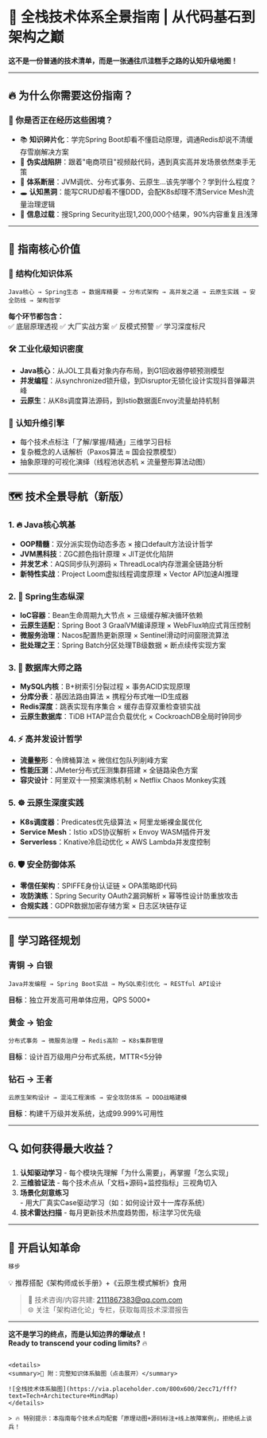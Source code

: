 # 🚀 全栈技术体系全景指南 | 从代码基石到架构之巅

**这不是一份普通的技术清单，而是一张通往爪洼糕手之路的认知升级地图！**

---

## 🔥 为什么你需要这份指南？

### 🚨 你是否正在经历这些困境？
- 📚 **知识碎片化**：学完Spring Boot却看不懂启动原理，调通Redis却说不清缓存雪崩解决方案  
- 🎯 **伪实战陷阱**：跟着"电商项目"视频敲代码，遇到真实高并发场景依然束手无策  
- 🧩 **体系断层**：JVM调优、分布式事务、云原生...该先学哪个？学到什么程度？  
- 🕳️ **认知黑洞**：能写CRUD却看不懂DDD，会配K8s却理不清Service Mesh流量治理逻辑  
- 🐑 **信息过载**：搜Spring Security出现1,200,000个结果，90%内容重复且浅薄  

---

## 🌟 指南核心价值

### 🧭 **结构化知识体系**  
```text
Java核心 → Spring生态 → 数据库精要 → 分布式架构 → 高并发之道 → 云原生实践 → 安全防线 → 架构哲学
```

**每个环节都包含：**  
✅ 底层原理透视 ✅ 大厂实战方案 ✅ 反模式预警 ✅ 学习深度标尺

### 🛠️ **工业化级知识密度**
- **Java核心**：从JOL工具看对象内存布局，到G1回收器停顿预测模型  
- **并发编程**：从synchronized锁升级，到Disruptor无锁化设计实现抖音弹幕洪峰  
- **云原生**：从K8s调度算法源码，到Istio数据面Envoy流量劫持机制  

### 🎯 **认知升维引擎**
- 每个技术点标注「了解/掌握/精通」三维学习目标  
- 复杂概念的人话解析（Paxos算法 ≈ 国会投票模型）  
- 抽象原理的可视化演绎（线程池状态机 × 流量整形算法动图）  

---

## 🗺️ 技术全景导航（新版）

### 1. 🔥 **Java核心筑基**
- **OOP精髓**：双分派实现伪动态多态 × 接口default方法设计哲学  
- **JVM黑科技**：ZGC颜色指针原理 × JIT逆优化陷阱  
- **并发艺术**：AQS同步队列源码 × ThreadLocal内存泄漏全链路分析  
- **新特性实战**：Project Loom虚拟线程调度原理 × Vector API加速AI推理  

### 2. 🍃 **Spring生态纵深**
- **IoC容器**：Bean生命周期九大节点 × 三级缓存解决循环依赖  
- **云原生适配**：Spring Boot 3 GraalVM编译原理 × WebFlux响应式背压控制  
- **微服务治理**：Nacos配置热更新原理 × Sentinel滑动时间窗限流算法  
- **批处理之王**：Spring Batch分区处理TB级数据 × 断点续传实现方案  

### 3. 🐬 **数据库大师之路**
- **MySQL内核**：B+树索引分裂过程 × 事务ACID实现原理  
- **分库分表**：基因法路由算法 × 携程分布式唯一ID生成器  
- **Redis深度**：跳表实现有序集合 × 缓存击穿双重检查锁实战  
- **云原生数据库**：TiDB HTAP混合负载优化 × CockroachDB全局时钟同步  

### 4. ⚡ **高并发设计哲学**
- **流量整形**：令牌桶算法 × 微信红包队列削峰方案  
- **性能压测**：JMeter分布式压测集群搭建 × 全链路染色方案  
- **容灾设计**：阿里双十一预案演练机制 × Netflix Chaos Monkey实践  

### 5. ☸️ **云原生深度实践**
- **K8s调度器**：Predicates优先级算法 × 阿里龙蜥裸金属优化  
- **Service Mesh**：Istio xDS协议解析 × Envoy WASM插件开发  
- **Serverless**：Knative冷启动优化 × AWS Lambda并发度控制  

### 6. 🛡️ **安全防御体系**
- **零信任架构**：SPIFFE身份认证链 × OPA策略即代码  
- **攻防演练**：Spring Security OAuth2漏洞解析 × 幂等性设计防重放攻击  
- **合规实践**：GDPR数据加密存储方案 × 日志区块链存证  

---

## 🚀 学习路径规划

### 青铜 → 白银
```text
Java并发编程 → Spring Boot实战 → MySQL索引优化 → RESTful API设计
```
**目标**：独立开发高可用单体应用，QPS 5000+  

### 黄金 → 铂金
```text
分布式事务 → 微服务治理 → Redis高阶 → K8s集群管理
```
**目标**：设计百万级用户分布式系统，MTTR<5分钟  

### 钻石 → 王者
```text
云原生架构设计 → 混沌工程演练 → 安全攻防体系 → DDD战略建模
```
**目标**：构建千万级并发系统，达成99.999%可用性  

---

## 🔍 如何获得最大收益？

1. **认知驱动学习** - 每个模块先理解「为什么需要」，再掌握「怎么实现」  
2. **三维验证法** - 每个技术点从「文档+源码+监控指标」三视角切入  
3. **场景化刻意练习** - 用大厂真实Case驱动学习（如：如何设计双十一库存系统）  
4. **技术雷达扫描** - 每月更新技术热度趋势图，标注学习优先级  

---

## 🚪 开启认知革命

```bash
移步
```
💡 推荐搭配《架构师成长手册》+《云原生模式解析》食用

> 📧 技术咨询/内容共建: 2111867383@qq.com.com  
> 🌐 关注「架构进化论」专栏，获取每周技术深潜报告

---

**这不是学习的终点，而是认知边界的爆破点！**  
**Ready to transcend your coding limits?** 🔥

``` 

<details>
<summary>📌 附：完整知识体系脑图（点击展开）</summary>

![全栈技术体系脑图](https://via.placeholder.com/800x600/2ecc71/fff?text=Tech+Architecture+MindMap)
</details>

> 🔥 特别提示：本指南每个技术点均配套「原理动图+源码标注+线上故障案例」，拒绝纸上谈兵！